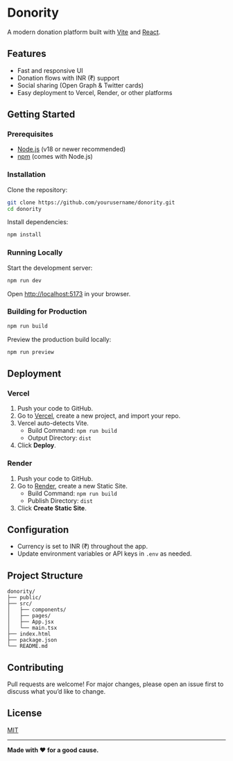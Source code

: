 # Donority

A modern donation platform built with [Vite](https://vitejs.dev/) and [React](https://react.dev/).

## Features

- Fast and responsive UI
- Donation flows with INR (₹) support
- Social sharing (Open Graph & Twitter cards)
- Easy deployment to Vercel, Render, or other platforms

## Getting Started

### Prerequisites

- [Node.js](https://nodejs.org/) (v18 or newer recommended)
- [npm](https://www.npmjs.com/) (comes with Node.js)

### Installation

Clone the repository:

```sh
git clone https://github.com/yourusername/donority.git
cd donority
```

Install dependencies:

```sh
npm install
```

### Running Locally

Start the development server:

```sh
npm run dev
```

Open [http://localhost:5173](http://localhost:5173) in your browser.

### Building for Production

```sh
npm run build
```

Preview the production build locally:

```sh
npm run preview
```

## Deployment

### Vercel

1. Push your code to GitHub.
2. Go to [Vercel](https://vercel.com), create a new project, and import your repo.
3. Vercel auto-detects Vite.  
   - Build Command: `npm run build`
   - Output Directory: `dist`
4. Click **Deploy**.

### Render

1. Push your code to GitHub.
2. Go to [Render](https://render.com), create a new Static Site.
   - Build Command: `npm run build`
   - Publish Directory: `dist`
3. Click **Create Static Site**.

## Configuration

- Currency is set to INR (₹) throughout the app.
- Update environment variables or API keys in `.env` as needed.

## Project Structure

```
donority/
├── public/
├── src/
│   ├── components/
│   ├── pages/
│   ├── App.jsx
│   └── main.tsx
├── index.html
├── package.json
└── README.md
```

## Contributing

Pull requests are welcome! For major changes, please open an issue first to discuss what you’d like to change.

## License

[MIT](LICENSE)

---

**Made with ❤️ for a good cause.**
